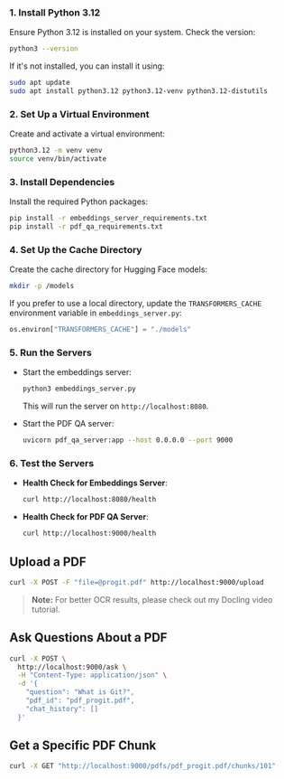 ### 1. Install Python 3.12
Ensure Python 3.12 is installed on your system. Check the version:
```bash
python3 --version
```
If it's not installed, you can install it using:
```bash
sudo apt update
sudo apt install python3.12 python3.12-venv python3.12-distutils
```

### 2. Set Up a Virtual Environment
Create and activate a virtual environment:
```bash
python3.12 -m venv venv
source venv/bin/activate
```

### 3. Install Dependencies
Install the required Python packages:
```bash
pip install -r embeddings_server_requirements.txt
pip install -r pdf_qa_requirements.txt
```

### 4. Set Up the Cache Directory
Create the cache directory for Hugging Face models:
```bash
mkdir -p /models
```

If you prefer to use a local directory, update the `TRANSFORMERS_CACHE` environment variable in `embeddings_server.py`:
```python
os.environ["TRANSFORMERS_CACHE"] = "./models"
```

### 5. Run the Servers
- Start the embeddings server:
  ```bash
  python3 embeddings_server.py
  ```
  This will run the server on `http://localhost:8080`.

- Start the PDF QA server:
  ```bash
  uvicorn pdf_qa_server:app --host 0.0.0.0 --port 9000
  ```

### 6. Test the Servers
- **Health Check for Embeddings Server**:
  ```bash
  curl http://localhost:8080/health
  ```

- **Health Check for PDF QA Server**:
  ```bash
  curl http://localhost:9000/health
  ```

## Upload a PDF

```bash
curl -X POST -F "file=@progit.pdf" http://localhost:9000/upload
```

> **Note:** For better OCR results, please check out my Docling video tutorial.

## Ask Questions About a PDF

```bash
curl -X POST \
  http://localhost:9000/ask \
  -H "Content-Type: application/json" \
  -d '{
    "question": "What is Git?",
    "pdf_id": "pdf_progit.pdf",
    "chat_history": []
  }'
```

## Get a Specific PDF Chunk
```bash
curl -X GET "http://localhost:9000/pdfs/pdf_progit.pdf/chunks/101"
```

